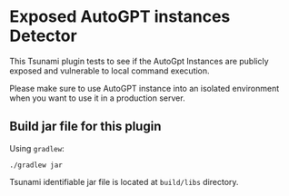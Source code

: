 # Exposed AutoGPT instances Detector

This Tsunami plugin tests to see if the AutoGpt Instances are publicly exposed and vulnerable to local command
execution.

Please make sure to use AutoGPT instance into an isolated environment when you want to use it in a production server.

## Build jar file for this plugin

Using `gradlew`:

```shell
./gradlew jar
```

Tsunami identifiable jar file is located at `build/libs` directory.
